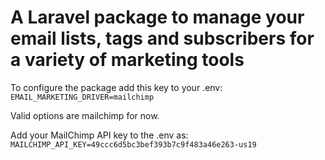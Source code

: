 # A Laravel package to manage your email lists, tags and subscribers for a variety of marketing tools

To configure the package add this key to your .env:
`EMAIL_MARKETING_DRIVER=mailchimp`

Valid options are mailchimp for now.

Add your MailChimp API key to the .env as:
`MAILCHIMP_API_KEY=49ccc6d5bc3bef393b7c9f483a46e263-us19`
